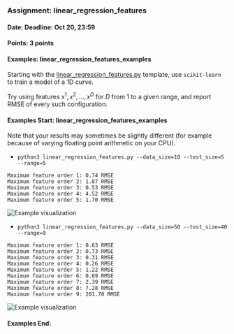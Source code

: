 ### Assignment: linear_regression_features
#### Date: Deadline: Oct 20, 23:59
#### Points: 3 points
#### Examples: linear_regression_features_examples

Starting with the
[linear_regression_features.py](https://github.com/ufal/npfl129/tree/master/labs/01/linear_regression_features.py)
template, use `scikit-learn` to train a model of a 1D curve.

Try using features $x^1, x^2, …, x^D$ for $D$ from 1 to a given range, and
report RMSE of every such configuration.

#### Examples Start: linear_regression_features_examples
Note that your results may sometimes be slightly different (for example because of varying floating point arithmetic on your CPU).
- `python3 linear_regression_features.py --data_size=10 --test_size=5 --range=5`
```
Maximum feature order 1: 0.74 RMSE
Maximum feature order 2: 1.87 RMSE
Maximum feature order 3: 0.53 RMSE
Maximum feature order 4: 4.52 RMSE
Maximum feature order 5: 1.70 RMSE
```
![Example visualization](//ufal.mff.cuni.cz/~straka/courses/npfl129/2021/tasks/figures/linear_regression_features_1.svgz)
- `python3 linear_regression_features.py --data_size=50 --test_size=40 --range=9`
```
Maximum feature order 1: 0.63 RMSE
Maximum feature order 2: 0.73 RMSE
Maximum feature order 3: 0.31 RMSE
Maximum feature order 4: 0.26 RMSE
Maximum feature order 5: 1.22 RMSE
Maximum feature order 6: 0.69 RMSE
Maximum feature order 7: 2.39 RMSE
Maximum feature order 8: 7.28 RMSE
Maximum feature order 9: 201.70 RMSE
```
![Example visualization](//ufal.mff.cuni.cz/~straka/courses/npfl129/2021/tasks/figures/linear_regression_features_2.svgz)
#### Examples End:
